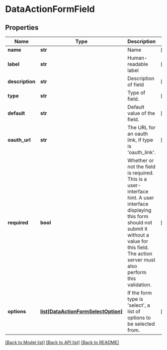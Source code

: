 # DataActionFormField

## Properties
Name | Type | Description | Notes
------------ | ------------- | ------------- | -------------
**name** | **str** | Name | [optional] 
**label** | **str** | Human-readable label | [optional] 
**description** | **str** | Description of field | [optional] 
**type** | **str** | Type of field. | [optional] 
**default** | **str** | Default value of the field. | [optional] 
**oauth_url** | **str** | The URL for an oauth link, if type is &#39;oauth_link&#39;. | [optional] 
**required** | **bool** | Whether or not the field is required. This is a user-interface hint. A user interface displaying this form should not submit it without a value for this field. The action server must also perform this validation. | [optional] 
**options** | [**list[DataActionFormSelectOption]**](DataActionFormSelectOption.md) | If the form type is &#39;select&#39;, a list of options to be selected from. | [optional] 

[[Back to Model list]](../README.md#documentation-for-models) [[Back to API list]](../README.md#documentation-for-api-endpoints) [[Back to README]](../README.md)


